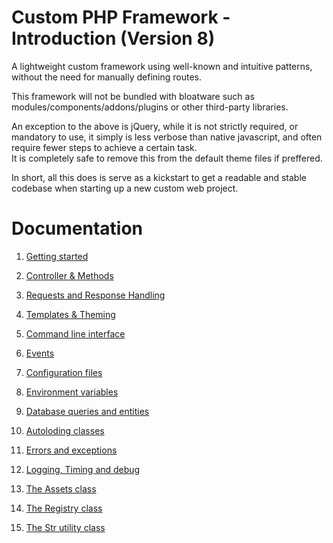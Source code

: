 # Custom PHP Framework - Introduction (Version 8)
A lightweight custom framework using well-known and intuitive patterns, without the need for manually defining routes.

This framework will not be bundled with bloatware such as modules/components/addons/plugins or other third-party libraries.   

An exception to the above is jQuery, while it is not strictly required, or mandatory to use, it simply is less verbose than native javascript, and often require fewer steps to achieve a certain task.  
It is completely safe to remove this from the default theme files if preffered.  

In short, all this does is serve as a kickstart to get a readable and stable codebase when starting up a new custom web project.

# Documentation

1. [Getting started](docs/manual/Getting_started.md)

2. [Controller & Methods](docs/manual/Controllers_and_methods.md)

3. [Requests and Response Handling](docs/manual/Request_and_response.md)

4. [Templates & Theming](docs/manual/Templates_and_theming.md)

5. [Command line interface](docs/manual/Command_line_interface.md)

6. [Events](docs/manual/Events.md)

7. [Configuration files](docs/manual/Configuration_files.md)

8. [Environment variables](docs/manual/Environment_variables.md)

9. [Database queries and entities](docs/manual/Database_queries.md)
  
10. [Autoloding classes](docs/manual/Autoloading.md)

11. [Errors and exceptions](docs/manual/Errors_and_exceptions.md)

12. [Logging, Timing and debug](docs/manual/Logging_timing_and_debug.md)

13. [The Assets class](docs/manual/Assets.md)

14. [The Registry class](docs/manual/Registry.md)

14. [The Str utility class](docs/manual/Str.md)